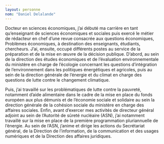 ```yaml
---
layout: personne
nom: "Daniel Delalande"
---
```


Docteur en sciences économiques, j’ai débuté ma carrière en tant qu’enseignant de sciences économiques et sociales puis exercé le métier de rédacteur en chef d’une revue consacrée aux questions économiques, Problèmes économiques, à destination des enseignants, étudiants, chercheurs. J’ai, ensuite, occupé différents postes au service de la préparation et de la mise en œuvre de la décision publique. D’abord, au sein de la direction des études économiques et de l’évaluation environnementale du ministère en charge de l’écologie concernant les questions d’intégration de l’environnement dans les politiques énergétiques et agricoles, puis au sein de la direction générale de l’énergie et du climat en charge des questions de lutte contre le changement climatique. 

Puis, j’ai travaillé sur les problématiques de lutte contre la pauvreté, notamment d’aide alimentaire dans le cadre de la mise en place du fonds européen aux plus démunis et de l’économie sociale et solidaire au sein la direction générale de la cohésion sociale du ministère en charge des affaires sociales. Enfin, avant d’exercer mes activités de directeur général adjoint au sein de l’Autorité de sûreté nucléaire (ASN), j’ai notamment travaillé sur la mise en place de la première programmation pluriannuelle de l’énergie. Au sein de l’ASN, j’anime et dirige les actions du Secrétariat général, de la Direction de l’information, de la communication et des usages numériques et de la Direction des affaires juridiques. 
